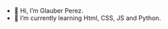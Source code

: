 - 👋 Hi, I’m Glauber Perez.
- 👀 I’m currently learning Html, CSS, JS and Python.

<!---
gperez24/gperez24 is a ✨ special ✨ repository because its `README.md` (this file) appears on your GitHub profile.
You can click the Preview link to take a look at your changes.
--->
